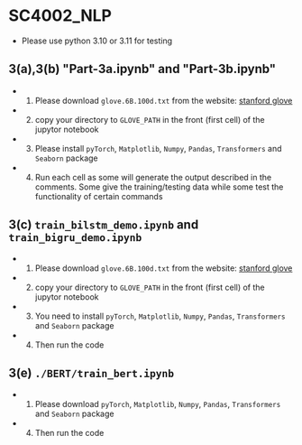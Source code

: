 # SC4002_NLP

- Please use python 3.10 or 3.11 for testing

## 3(a),3(b) "Part-3a.ipynb" and "Part-3b.ipynb"

- 1. Please download `glove.6B.100d.txt` from the website: [stanford glove](https://nlp.stanford.edu/projects/glove/)
 
- 2. copy your directory to `GLOVE_PATH` in the front (first cell) of the jupytor notebook
 
- 3. Please install `pyTorch`, `Matplotlib`, `Numpy`, `Pandas`, `Transformers` and `Seaborn` package
 
- 4. Run each cell as some will generate the output described in the comments. Some give the training/testing data while some test the functionality of certain commands
 
## 3(c) `train_bilstm_demo.ipynb` and ``train_bigru_demo.ipynb``

- 1. Please download `glove.6B.100d.txt` from the website: [stanford glove](https://nlp.stanford.edu/projects/glove/)

- 2. copy your directory to `GLOVE_PATH` in the front (first cell) of the jupytor notebook 

- 3. You need to install `pyTorch`, `Matplotlib`, `Numpy`, `Pandas`, `Transformers` and `Seaborn` package

- 4. Then run the code

## 3(e) `./BERT/train_bert.ipynb`

- 1. Please download `pyTorch`, `Matplotlib`, `Numpy`, `Pandas`, `Transformers` and `Seaborn` package

- 4. Then run the code

